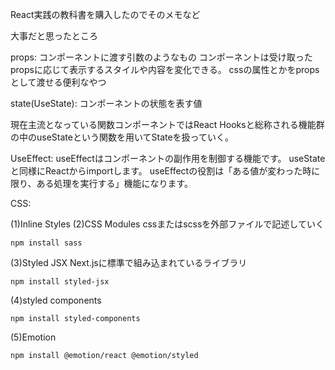 React実践の教科書を購入したのでそのメモなど


大事だと思ったところ

props:
コンポーネントに渡す引数のようなもの
コンポーネントは受け取ったpropsに応じて表示するスタイルや内容を変化できる。
cssの属性とかをpropsとして渡せる便利なやつ

state(UseState):
コンポーネントの状態を表す値

現在主流となっている関数コンポーネントではReact Hooksと総称される機能群の中のuseStateという関数を用いてStateを扱っていく。


UseEffect:
useEffectはコンポーネントの副作用を制御する機能です。
useStateと同様にReactからimportします。
useEffectの役割は「ある値が変わった時に限り、ある処理を実行する」機能になります。


CSS:

(1)Inline Styles
(2)CSS Modules
cssまたはscssを外部ファイルで記述していく
```
npm install sass
```
(3)Styled JSX
Next.jsに標準で組み込まれているライブラリ
```
npm install styled-jsx
```
(4)styled components
```
npm install styled-components 
```
(5)Emotion
```
npm install @emotion/react @emotion/styled
```